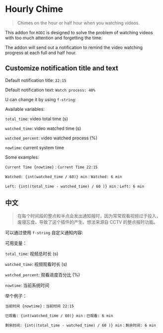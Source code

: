 # Hourly Chime

> Chimes on the hour or half hour when you watching videos.

This addon for `KODI` is designed to solve the problem of watching videos with too much attention and forgetting the time.

The addon will send out a notification to remind the video watching progress at each full and half hour.

## Customize notification title and text

Default notification title: `22:15`

Default notification text: `Watch process: 40%`

U can change it by using `f-string`:

Available variables: 

`total_time`: video total time (s)

`watched_time`: video watched time (s)

`watched_percent`: video watched process (%)

`nowtime`: current system time

Some examples:

`Current Time {nowtime}`  : `Current Time 22:15`

`Watched: {int(watched_time / 60)} min` : `Watched: 6 min`

`Left: {int((total_time - watched_time) / 60 )} min` : `Left: 6 min`



## 中文

> 在每个时间段的整点和半点会发出通知报时，因为常常观看视频过于投入，废寝忘食，导致了这个插件的产生。想法来源自 CCTV 的整点报时功能。

可以通过使用 `f-string` 自定义通知内容: 

可用变量：

`total_time`: 视频总时长 (s)

`watched_time`: 视频观看时长 (s)

`watched_percent`: 观看进度百分比 (%)

`nowtime`: 当前系统时间

举个例子：

`当前时间 {nowtime}`  : `当前时间 22:15`

`已观看: {int(watched_time / 60)} min` : `已观看: 6 min`

`剩余时间: {int((total_time - watched_time) / 60 )} min` : `剩余时间: 6 min`
